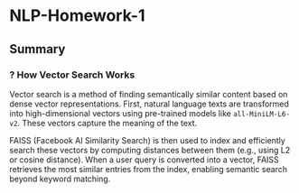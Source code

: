# NLP-Homework-1

 ## Summary

 ### ? How Vector Search Works

Vector search is a method of finding semantically similar content based on dense vector representations. First, natural language texts are transformed into high-dimensional vectors using pre-trained models like `all-MiniLM-L6-v2`. These vectors capture the meaning of the text.

FAISS (Facebook AI Similarity Search) is then used to index and efficiently search these vectors by computing distances between them (e.g., using L2 or cosine distance). When a user query is converted into a vector, FAISS retrieves the most similar entries from the index, enabling semantic search beyond keyword matching.
